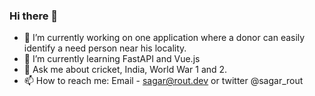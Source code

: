 ### Hi there 👋

- 🔭 I’m currently working on one application where a donor can easily identify a need person near his locality.
- 🌱 I’m currently learning FastAPI and Vue.js
- 💬 Ask me about cricket, India, World War 1 and 2.
- 📫 How to reach me: Email - sagar@rout.dev or twitter @sagar_rout
